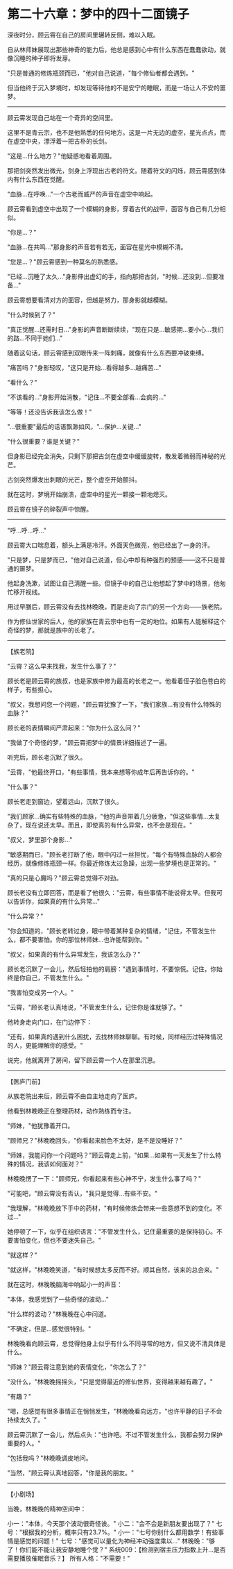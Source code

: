 # 第二十六章：梦中的四十二面镜子

深夜时分，顾云霄在自己的房间里辗转反侧，难以入眠。

自从林师妹展现出那些神奇的能力后，他总是感到心中有什么东西在蠢蠢欲动，就像沉睡的种子即将发芽。

"只是普通的修炼瓶颈而已，"他对自己说道，"每个修仙者都会遇到。"

但当他终于沉入梦境时，却发现等待他的不是安宁的睡眠，而是一场让人不安的噩梦。

---

顾云霄发现自己站在一个奇异的空间里。

这里不是青云宗，也不是他熟悉的任何地方。这是一片无边的虚空，星光点点，而在虚空中央，漂浮着一把古朴的长剑。

"这是...什么地方？"他疑惑地看着周围。

那把剑突然发出微光，剑身上浮现出古老的符文。随着符文的闪烁，顾云霄感到体内有什么东西在觉醒。

"血脉...在呼唤..."一个古老而威严的声音在虚空中响起。

顾云霄看到虚空中出现了一个模糊的身影，穿着古代的战甲，面容与自己有几分相似。

"你是...？"

"血脉...在共鸣..."那身影的声音若有若无，面容在星光中模糊不清。

"您是...？"顾云霄感到一种莫名的熟悉感。

"已经...沉睡了太久..."身影伸出虚幻的手，指向那把古剑，"时候...还没到...但要准备..."

顾云霄想要看清对方的面容，但越是努力，那身影就越模糊。

"什么时候到了？"

"真正觉醒...还需时日..."身影的声音断断续续，"现在只是...敏感期...要小心...我们的路...不同于她们..."

随着这句话，顾云霄感到双眼传来一阵刺痛，就像有什么东西要冲破束缚。

"痛苦吗？"身影轻叹，"这只是开始...看得越多...越痛苦..."

"看什么？"

"不该看的..."身影开始消散，"记住...不要全部看...会疯的..."

"等等！还没告诉我该怎么做！"

"...很重要"最后的话语飘渺如风，"...保护...关键..."

"什么很重要？谁是关键？"

但身影已经完全消失，只剩下那把古剑在虚空中缓缓旋转，散发着微弱而神秘的光芒。

古剑突然爆发出刺眼的光芒，整个虚空开始颤抖。

就在这时，梦境开始崩溃，虚空中的星光一颗接一颗地熄灭。

顾云霄在镜子的碎裂声中惊醒。

---

"呼...呼...呼..."

顾云霄大口喘息着，额头上满是冷汗。外面天色微亮，他已经出了一身的汗。

"只是梦，只是梦而已，"他对自己说道，但心中却有种强烈的预感——这不只是普通的噩梦。

他起身洗漱，试图让自己清醒一些。但镜子中的自己让他想起了梦中的场景，他匆忙移开视线。

用过早膳后，顾云霄没有去找林晚晚，而是走向了宗门的另一个方向——族老院。

作为修仙世家的后人，他的家族在青云宗中也有一定的地位。如果有人能解释这个奇怪的梦，那就是族中的长老了。

---

【族老院】

"云霄？这么早来找我，发生什么事了？"

顾长老是顾云霄的族叔，也是家族中修为最高的长老之一。他看着侄子脸色苍白的样子，有些担心。

"叔父，我想问您一个问题，"顾云霄犹豫了一下，"我们家族...有没有什么特殊的血脉？"

顾长老的表情瞬间严肃起来："你为什么这么问？"

"我做了个奇怪的梦，"顾云霄把梦中的情景详细描述了一遍。

听完后，顾长老沉默了很久。

"云霄，"他最终开口，"有些事情，我本来想等你成年后再告诉你的。"

"什么事？"

顾长老走到窗边，望着远山，沉默了很久。

"我们顾家...确实有些特殊的血脉，"他的声音带着几分疲惫，"但这些事情...太复杂了，现在说还太早。而且，即使真的有什么异常，也不会是现在。"

"叔父，梦里那个身影..."

"敏感期而已，"顾长老打断了他，眼中闪过一丝担忧，"每个有特殊血脉的人都会经历，就像修炼瓶颈一样。你最近修炼太过急躁，出现一些梦境也是正常的。"

"真的只是心魔吗？"顾云霄总觉得不对劲。

顾长老没有立即回答，而是看了他很久："云霄，有些事情不能说得太早。但我可以告诉你，如果真的有什么异常..."

"什么异常？"

"你会知道的，"顾长老转过身，眼中带着某种复杂的情绪，"记住，不管发生什么，都不要害怕。你的那位林师妹...也许能帮到你。"

"叔父，如果真的有什么异常发生，我该怎么办？"

顾长老沉默了一会儿，然后轻拍他的肩膀："遇到事情时，不要惊慌。记住，你始终是你自己，不管发生什么。"

"我害怕变成另一个人。"

"云霄，"顾长老认真地说，"不管发生什么，记住你是谁就够了。"

他转身走向门口，在门边停下：

"还有，如果真的遇到什么困扰，去找林师妹聊聊。有时候，同样经历过特殊情况的人，更能理解你的感受。"

说完，他就离开了房间，留下顾云霄一个人在那里沉思。

---

【医庐门前】

从族老院出来后，顾云霄不由自主地走向了医庐。

他看到林晚晚正在整理药材，动作熟练而专注。

"师妹，"他犹豫着开口。

"顾师兄？"林晚晚回头，"你看起来脸色不太好，是不是没睡好？"

"师妹，我能问你一个问题吗？"顾云霄走上前，"如果...如果有一天发生了什么特殊的情况，我该如何面对？"

林晚晚愣了一下："顾师兄，你看起来有些心神不宁，发生什么事了吗？"

"可能吧，"顾云霄没有否认，"我只是觉得...有些不安。"

"我理解，"林晚晚放下手中的药材，"有时候修炼会带来一些意想不到的变化。不过..."

她停顿了一下，似乎在组织语言："不管发生什么，记住最重要的是保持初心。不要害怕变化，但也不要迷失自己。"

"就这样？"

"就这样，"林晚晚笑道，"有时候想太多反而不好。顺其自然，该来的总会来。"

就在这时，林晚晚脑海中响起小一的声音：

"本体，我感觉到了一些奇怪的波动..."

"什么样的波动？"林晚晚在心中问道。

"不确定，但是...感觉很特别。"

林晚晚看向顾云霄，总觉得他身上似乎有什么不同寻常的地方，但又说不清具体是什么。

"师妹？"顾云霄注意到她的表情变化，"你怎么了？"

"没什么，"林晚晚摇摇头，"只是觉得最近的修仙世界，变得越来越有趣了。"

"有趣？"

"嗯，总感觉有很多事情正在悄悄发生，"林晚晚看向远方，"也许平静的日子不会持续太久了。"

顾云霄沉默了一会儿，然后点头："也许吧。不过不管发生什么，我都会努力保护重要的人。"

"包括我吗？"林晚晚调皮地问。

"当然，"顾云霄认真地回答，"你是我的朋友。"

---

【小剧场】

当晚，林晚晚的精神空间中：

小一："本体，今天那个波动很奇怪诶。"
小二："会不会是新朋友要出现了？"
七号："根据我的分析，概率只有23.7%。"
小一："七号你别什么都用数学！有些事情是感觉的问题！"
七号："感觉可以量化为神经冲动强度乘以..."
林晚晚："够了！你们能不能让我安静地睡个觉？"
系统009：【检测到宿主压力指数上升...是否需要播放催眠音乐？】
所有人格："不需要！"
